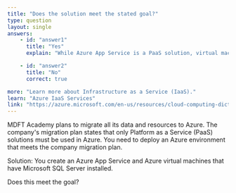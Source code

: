 ```yaml
---
title: "Does the solution meet the stated goal?"
type: question
layout: single
answers:
    - id: "answer1"
      title: "Yes"
      explain: "While Azure App Service is a PaaS solution, virtual machines with SQL Server installed are considered IaaS (Infrastructure as a Service)."

    - id: "answer2"
      title: "No"
      correct: true

more: "Learn more about Infrastructure as a Service (IaaS)."
learn: "Azure IaaS Services"
link: "https://azure.microsoft.com/en-us/resources/cloud-computing-dictionary/what-is-iaas"
---
```


MDFT Academy plans to migrate all its data and resources to Azure. The company's migration plan states that only Platform as a Service (PaaS) solutions must be used in Azure. You need to deploy an Azure environment that meets the company migration plan.

Solution: You create an Azure App Service and Azure virtual machines that have Microsoft SQL Server installed.

Does this meet the goal?